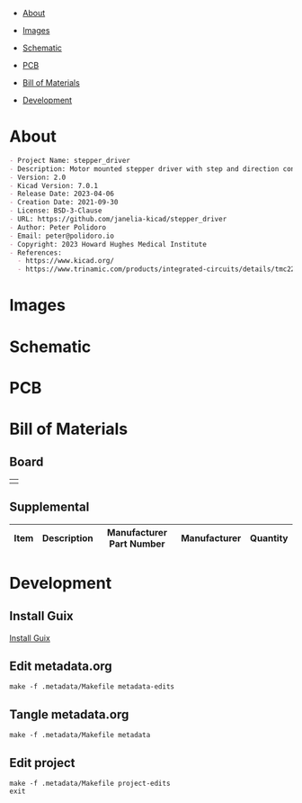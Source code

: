 - [About](#org88ecf12)
- [Images](#orgdf0537a)
- [Schematic](#orgb0af26e)
- [PCB](#orga8bd163)
- [Bill of Materials](#orge07d0e4)
- [Development](#org8c2b892)

    <!-- This file is generated automatically from metadata -->
    <!-- File edits may be overwritten! -->


<a id="org88ecf12"></a>

# About

```markdown
- Project Name: stepper_driver
- Description: Motor mounted stepper driver with step and direction controls and a UART interface.
- Version: 2.0
- Kicad Version: 7.0.1
- Release Date: 2023-04-06
- Creation Date: 2021-09-30
- License: BSD-3-Clause
- URL: https://github.com/janelia-kicad/stepper_driver
- Author: Peter Polidoro
- Email: peter@polidoro.io
- Copyright: 2023 Howard Hughes Medical Institute
- References:
  - https://www.kicad.org/
  - https://www.trinamic.com/products/integrated-circuits/details/tmc2209-la/
```


<a id="orgdf0537a"></a>

# Images


<a id="orgb0af26e"></a>

# Schematic


<a id="orga8bd163"></a>

# PCB


<a id="orge07d0e4"></a>

# Bill of Materials


## Board

|    |
|--- |
|  |


## Supplemental

| Item | Description | Manufacturer Part Number | Manufacturer | Quantity |
|---- |----------- |------------------------ |------------ |-------- |


<a id="org8c2b892"></a>

# Development


## Install Guix

[Install Guix](https://guix.gnu.org/manual/en/html_node/Binary-Installation.html)


## Edit metadata.org

    make -f .metadata/Makefile metadata-edits


## Tangle metadata.org

    make -f .metadata/Makefile metadata


## Edit project

    make -f .metadata/Makefile project-edits
    exit